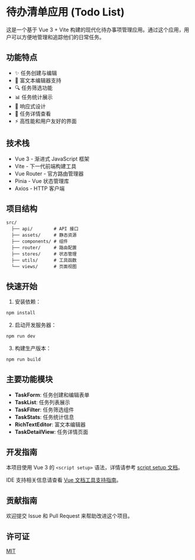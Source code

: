 # 待办清单应用 (Todo List)

这是一个基于 Vue 3 + Vite 构建的现代化待办事项管理应用。通过这个应用，用户可以方便地管理和追踪他们的日常任务。

## 功能特点

- ✨ 任务创建与编辑
- 📝 富文本编辑器支持
- 🔍 任务筛选功能
- 📊 任务统计展示
- 📱 响应式设计
- 🎯 任务详情查看
- ⚡ 高性能和用户友好的界面

## 技术栈

- Vue 3 - 渐进式 JavaScript 框架
- Vite - 下一代前端构建工具
- Vue Router - 官方路由管理器
- Pinia - Vue 状态管理库
- Axios - HTTP 客户端

## 项目结构

```
src/
  ├── api/        # API 接口
  ├── assets/     # 静态资源
  ├── components/ # 组件
  ├── router/     # 路由配置
  ├── stores/     # 状态管理
  ├── utils/      # 工具函数
  └── views/      # 页面视图
```

## 快速开始

1. 安装依赖：
```bash
npm install
```

2. 启动开发服务器：
```bash
npm run dev
```

3. 构建生产版本：
```bash
npm run build
```

## 主要功能模块

- **TaskForm**: 任务创建和编辑表单
- **TaskList**: 任务列表展示
- **TaskFilter**: 任务筛选组件
- **TaskStats**: 任务统计信息
- **RichTextEditor**: 富文本编辑器
- **TaskDetailView**: 任务详情页面

## 开发指南

本项目使用 Vue 3 的 `<script setup>` 语法，详情请参考 [script setup 文档](https://v3.vuejs.org/api/sfc-script-setup.html#sfc-script-setup)。

IDE 支持相关信息请查看 [Vue 文档工具支持指南](https://vuejs.org/guide/scaling-up/tooling.html#ide-support)。

## 贡献指南

欢迎提交 Issue 和 Pull Request 来帮助改进这个项目。

## 许可证

[MIT](LICENSE)